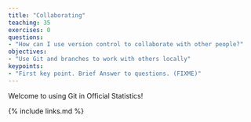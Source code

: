 ```yaml
---
title: "Collaborating"
teaching: 35
exercises: 0
questions:
- "How can I use version control to collaborate with other people?"
objectives:
- "Use Git and branches to work with others locally"
keypoints:
- "First key point. Brief Answer to questions. (FIXME)"
---
```

Welcome to using Git in Official Statistics!

{% include links.md %}